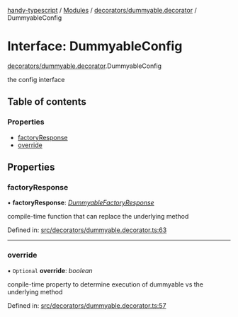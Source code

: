 [handy-typescript](../README.md) / [Modules](../modules.md) / [decorators/dummyable.decorator](../modules/decorators_dummyable_decorator.md) / DummyableConfig

# Interface: DummyableConfig

[decorators/dummyable.decorator](../modules/decorators_dummyable_decorator.md).DummyableConfig

the config interface

## Table of contents

### Properties

- [factoryResponse](decorators_dummyable_decorator.dummyableconfig.md#factoryresponse)
- [override](decorators_dummyable_decorator.dummyableconfig.md#override)

## Properties

### factoryResponse

• **factoryResponse**: [*DummyableFactoryResponse*](../modules/decorators_dummyable_decorator.md#dummyablefactoryresponse)

compile-time function that can replace the underlying method

Defined in: [src/decorators/dummyable.decorator.ts:63](https://github.com/robbiemu/handy-typescript/blob/936fff6/src/decorators/dummyable.decorator.ts#L63)

___

### override

• `Optional` **override**: *boolean*

conpile-time property to determine execution of dummyable vs the underlying method

Defined in: [src/decorators/dummyable.decorator.ts:57](https://github.com/robbiemu/handy-typescript/blob/936fff6/src/decorators/dummyable.decorator.ts#L57)
